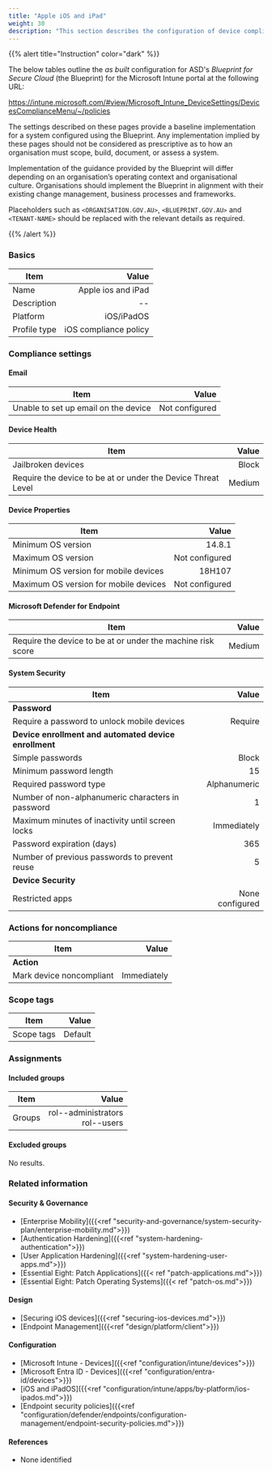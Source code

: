 ```yaml
---
title: "Apple iOS and iPad"
weight: 30
description: "This section describes the configuration of device compliance policies within Microsoft Intune associated with systems built according to the guidance provided by ASD's Blueprint for Secure Cloud."
---
```


{{% alert title="Instruction" color="dark" %}}
 
The below tables outline the *as built* configuration for ASD's *Blueprint for Secure Cloud* (the Blueprint) for the Microsoft Intune portal at the following URL:

https://intune.microsoft.com/#view/Microsoft_Intune_DeviceSettings/DevicesComplianceMenu/~/policies
 
The settings described on these pages provide a baseline implementation for a system configured using the Blueprint. Any implementation implied by these pages should not be considered as prescriptive as to how an organisation must scope, build, document, or assess a system.

Implementation of the guidance provided by the Blueprint will differ depending on an organisation’s operating context and organisational culture. Organisations should implement the Blueprint in alignment with their existing change management, business processes and frameworks.

Placeholders such as `<ORGANISATION.GOV.AU>`, `<BLUEPRINT.GOV.AU>` and `<TENANT-NAME>` should be replaced with the relevant details as required.
 
{{% /alert %}}

### Basics

| Item         |                 Value |
| ------------ | --------------------: |
| Name         |    Apple ios and iPad |
| Description  |                    -- |
| Platform     |            iOS/iPadOS |
| Profile type | iOS compliance policy |

### Compliance settings

#### Email

| Item                                 |          Value |
| ------------------------------------ | -------------: |
| Unable to set up email on the device | Not configured |

#### Device Health

| Item                                                         |  Value |
| ------------------------------------------------------------ | -----: |
| Jailbroken devices                                           |  Block |
| Require the device to be at or under the Device Threat Level | Medium |

#### Device Properties

| Item                                  |          Value |
| ------------------------------------- | -------------: |
| Minimum OS version                    |         14.8.1 |
| Maximum OS version                    | Not configured |
| Minimum OS version for mobile devices |         18H107 |
| Maximum OS version for mobile devices | Not configured |

#### Microsoft Defender for Endpoint

| Item                                                        |  Value |
| ----------------------------------------------------------- | -----: |
| Require the device to be at or under the machine risk score | Medium |

#### System Security

| Item                                                  |           Value |
| ----------------------------------------------------- | --------------: |
| **Password**                                          |                 |
| Require a password to unlock mobile devices           |         Require |
| **Device enrollment and automated device enrollment** |                 |
| Simple passwords                                      |           Block |
| Minimum password length                               |              15 |
| Required password type                                |    Alphanumeric |
| Number of non-alphanumeric characters in password     |               1 |
| Maximum minutes of inactivity until screen locks      |     Immediately |
| Password expiration (days)                            |             365 |
| Number of previous passwords to prevent reuse         |               5 |
| **Device Security**                                   |                 |
| Restricted apps                                       | None configured |

### Actions for noncompliance

| Item                     |       Value |
| ------------------------ | ----------: |
| **Action**               |             |
| Mark device noncompliant | Immediately |

### Scope tags

| Item       |   Value |
| ---------- | ------: |
| Scope tags | Default |

### Assignments

#### Included groups

| Item   |                                       Value |
| ------ | ------------------------------------------: |
| Groups | rol-<org>-administrators<br>rol-<org>-users |

#### Excluded groups

No results.

### Related information

#### Security & Governance

* [Enterprise Mobility]({{<ref "security-and-governance/system-security-plan/enterprise-mobility.md">}})
* [Authentication Hardening]({{<ref "system-hardening-authentication">}}) 
* [User Application Hardening]({{<ref "system-hardening-user-apps.md">}})
* [Essential Eight: Patch Applications]({{< ref "patch-applications.md">}})
* [Essential Eight: Patch Operating Systems]({{< ref "patch-os.md">}})
  
#### Design

* [Securing iOS devices]({{<ref "securing-ios-devices.md">}})
* [Endpoint Management]({{<ref "design/platform/client">}})
  
#### Configuration

* [Microsoft Intune - Devices]({{<ref "configuration/intune/devices">}})
* [Microsoft Entra ID - Devices]({{<ref "configuration/entra-id/devices">}})
* [iOS and iPadOS]({{<ref "configuration/intune/apps/by-platform/ios-ipados.md">}})
* [Endpoint security policies]({{<ref "configuration/defender/endpoints/configuration-management/endpoint-security-policies.md">}})

#### References

* None identified



